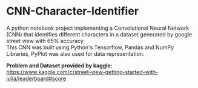 # CNN-Character-Identifier
A python notebook project implementing a Convolutional Neural Network (CNN) that identifies different characters in a dataset generated by google street view with 65% accuracy.  
This CNN was built using Python's Tensorflow, Pandas and NumPy Libraries, PyPlot was also used for data representation.

**Problem and Dataset provided by kaggle:**
https://www.kaggle.com/c/street-view-getting-started-with-julia/leaderboard#score
